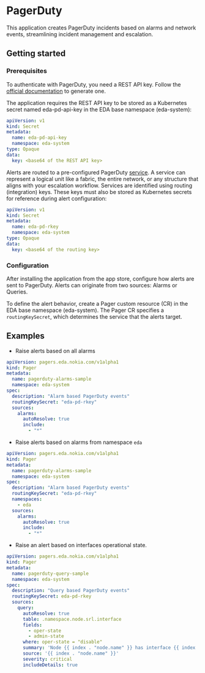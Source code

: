 # PagerDuty

This application creates PagerDuty incidents based on alarms and network events, streamlining incident management and escalation.

## Getting started

### Prerequisites

To authenticate with PagerDuty, you need a REST API key. Follow the [official documentation](https://support.pagerduty.com/main/docs/api-access-keys#section-generating-a-general-access-rest-api-key) to generate one.

The application requires the REST API key to be stored as a Kubernetes secret named eda-pd-api-key in the EDA base namespace (eda-system):

```yaml
apiVersion: v1
kind: Secret
metadata:
  name: eda-pd-api-key
  namespace: eda-system
type: Opaque
data:
  key: <base64 of the REST API key>
```

Alerts are routed to a pre-configured PagerDuty [service](https://support.pagerduty.com/main/docs/services-and-integrations#section-events-API-v2). A service can represent a logical unit like a fabric, the entire network, or any structure that aligns with your escalation workflow.
Services are identified using routing (integration) keys. These keys must also be stored as Kubernetes secrets for reference during alert configuration:

```yaml
apiVersion: v1
kind: Secret
metadata:
  name: eda-pd-rkey
  namespace: eda-system
type: Opaque
data:
  key: <base64 of the routing key>
```

### Configuration

After installing the application from the app store, configure how alerts are sent to PagerDuty. Alerts can originate from two sources: Alarms or Queries.

To define the alert behavior, create a Pager custom resource (CR) in the EDA base namespace (eda-system). The Pager CR specifies a `routingKeySecret`, which determines the service that the alerts target.

## Examples

- Raise alerts based on all alarms

```yaml
apiVersion: pagers.eda.nokia.com/v1alpha1
kind: Pager
metadata:
  name: pagerduty-alarms-sample
  namespace: eda-system
spec:
  description: "Alarm based PagerDuty events"
  routingKeySecret: "eda-pd-rkey"
  sources:
    alarms:
      autoResolve: true
      include:
        - "*"
```

- Raise alerts based on alarms from namespace `eda`

```yaml
apiVersion: pagers.eda.nokia.com/v1alpha1
kind: Pager
metadata:
  name: pagerduty-alarms-sample
  namespace: eda-system
spec:
  description: "Alarm based PagerDuty events"
  routingKeySecret: "eda-pd-rkey"
  namespaces:
    - eda
  sources:
    alarms:
      autoResolve: true
      include:
        - "*"
```

- Raise an alert based on interfaces operational state.

```yaml
apiVersion: pagers.eda.nokia.com/v1alpha1
kind: Pager
metadata:
  name: pagerduty-query-sample
  namespace: eda-system
spec:
  description: "Query based PagerDuty events"
  routingKeySecret: eda-pd-rkey
  sources:
    query:
      autoResolve: true
      table: .namespace.node.srl.interface
      fields:
        - oper-state
        - admin-state
      where: oper-state = "disable"
      summary: 'Node {{ index . "node.name" }} has interface {{ index . "interface.name" }} oper-state {{ index . "oper-state" }} and admin-state {{ index . "admin-state" }}'
      source: '{{ index . "node.name" }}'
      severity: critical
      includeDetails: true
```
